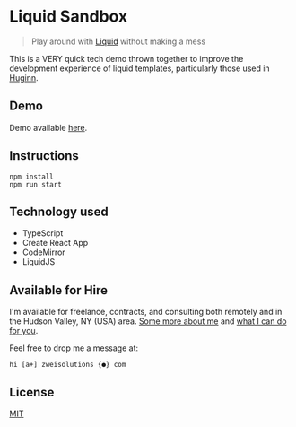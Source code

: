 # Liquid Sandbox

> Play around with [Liquid](https://shopify.github.io/liquid/) without making a mess

This is a VERY quick tech demo thrown together to improve the development experience of liquid templates, particularly those used in [Huginn](https://github.com/huginn/huginn).

## Demo

Demo available [here](https://liquidsandbox.zweisolutions.com).

## Instructions

```
npm install
npm run start
```

## Technology used

-   TypeScript
-   Create React App
-   CodeMirror
-   LiquidJS

## Available for Hire

I'm available for freelance, contracts, and consulting both remotely and in the Hudson Valley, NY (USA) area. [Some more about me](https://www.zweisolutions.com/about.html) and [what I can do for you](https://www.zweisolutions.com/services.html).

Feel free to drop me a message at:

```
hi [a+] zweisolutions {●} com
```

## License

[MIT](./LICENSE)
